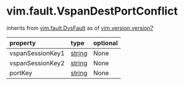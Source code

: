 vim.fault.VspanDestPortConflict
===============================
inherits from [vim.fault.DvsFault](docs/vim.fault.DvsFault.md)
as of [vim.version.version7](docs/vim.version.md)

| property | type | optional |
|:---------|:-----|:---------|
| vspanSessionKey1 | [string](string.md "string") | None |
| vspanSessionKey2 | [string](string.md "string") | None |
| portKey | [string](string.md "string") | None |
